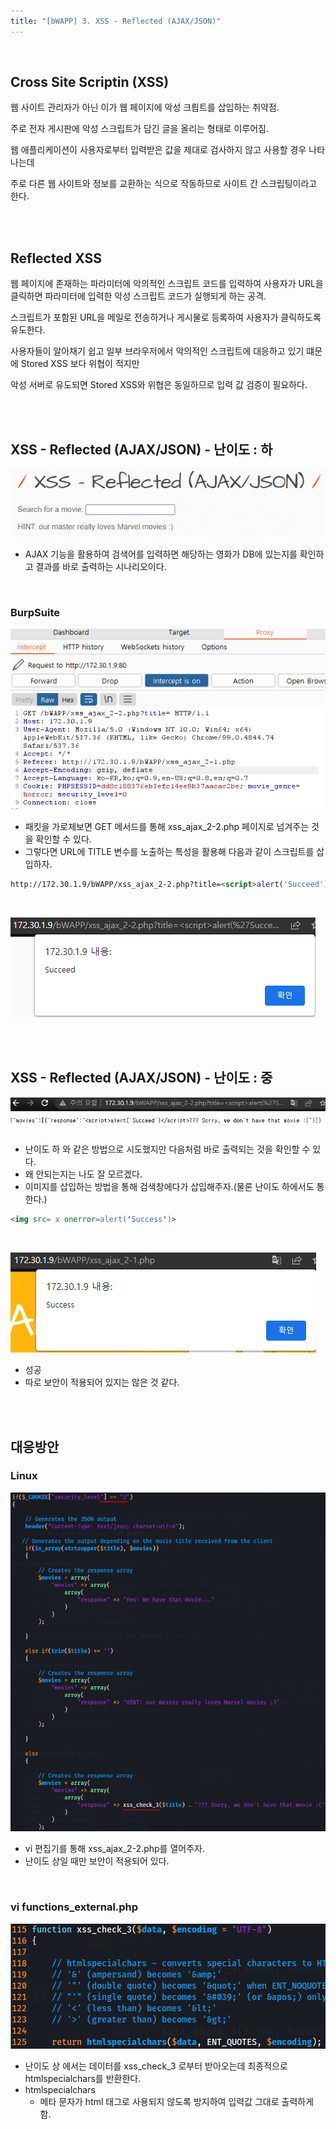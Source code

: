 ```yaml
---
title: "[bWAPP] 3. XSS - Reflected (AJAX/JSON)"
---
```


<br>

## Cross Site Scriptin (XSS)

웹 사이트 관리자가 아닌 이가 웹 페이지에 악성 크릡트를 삽입하는 취약점.

주로 전자 게시판에 악성 스크립트가 담긴 글을 올리는 형태로 이루어짐.

웹 애플리케이션이 사용자로부터 입력받은 값을 제대로 검사하지 않고 사용할 경우 나타나는데

주로 다른 웹 사이트와 정보를 교환하는 식으로 작동하므로 사이트 간 스크립팅이라고 한다.

<br>

<br>

## Reflected XSS

웹 페이지에 존재하는 파라미터에 악의적인 스크립트 코드를 입력하여 사용자가 URL을 클릭하면 파라미터에 입력한 악성 스크립트 코드가 실행되게 하는 공격.

스크립트가 포함된 URL을 메일로 전송하거나 게시물로 등록하여 사용자가 클릭하도록 유도한다.

사용자들이 알아채기 쉽고 일부 브라우저에서 악의적인 스크립트에 대응하고 있기 떄문에 Stored XSS 보다 위협이 적지만

악성 서버로 유도되면 Stored XSS와 위협은 동일하므로 입력 값 검증이 필요하다.

<br>

<br>

## XSS - Reflected (AJAX/JSON) - 난이도 : 하

![image-20220321064200704](https://raw.githubusercontent.com/EONION-TH3DB/image_repo/main/img/image-20220321064200704.png)

- AJAX 기능을 활용하여 검색어를 입력하면 해당하는 영화가 DB에 있는지를 확인하고 결과를 바로 출력하는 시나리오이다.

<BR>

### BurpSuite

![image-20220321064433375](https://raw.githubusercontent.com/EONION-TH3DB/image_repo/main/img/image-20220321064433375.png)

- 패킷을 가로체보면 GET 메서드를 통해 xss_ajax_2-2.php 페이지로 넘겨주는 것을 확인할 수 있다.
- 그렇다면 URL에 TITLE 변수를 노출하는 특성을 활용해 다음과 같이 스크립트를 삽입하자.

```html
http://172.30.1.9/bWAPP/xss_ajax_2-2.php?title=<script>alert('Succeed')</script>
```

<br>

![image-20220321064722708](https://raw.githubusercontent.com/EONION-TH3DB/image_repo/main/img/image-20220321064722708.png)

<br>

<br>

## XSS - Reflected (AJAX/JSON) - 난이도 : 중

![image-20220321065000996](https://raw.githubusercontent.com/EONION-TH3DB/image_repo/main/img/image-20220321065000996.png)

- 난이도 하 와 같은 방법으로 시도했지만 다음처럼 바로 출력되는 것을 확인할 수 있다.
- 왜 안되는지는 나도 잘 모르겠다.
- 이미지를 삽입하는 방법을 통해 검색창에다가 삽입해주자.(물론 난이도 하에서도 통한다.)

```html
<img src= x onerror=alert('Success')>
```

<br>

![image-20220321065350895](https://raw.githubusercontent.com/EONION-TH3DB/image_repo/main/img/image-20220321065350895.png)

- 성공
- 따로 보안이 적용되어 있지는 않은 것 같다.

<br>

<br>

## 대응방안

### Linux

![image-20220321172106983](https://raw.githubusercontent.com/EONION-TH3DB/image_repo/main/img/image-20220321172106983.png)

- vi 편집기를 통해 xss_ajax_2-2.php를 열어주자.
- 난이도 상일 때만 보안이 적용되어 있다.

<br>

### vi functions_external.php

![image-20220321161652371](https://raw.githubusercontent.com/EONION-TH3DB/image_repo/main/img/image-20220321161652371.png)

- 난이도 상 에서는 데이터를 xss_check_3 로부터 받아오는데 최종적으로 htmlspecialchars를 반환한다.
- htmlspecialchars
  - 메타 문자가 html 태그로 사용되지 않도록 방지하여 입력값 그대로 출력하게 함.
